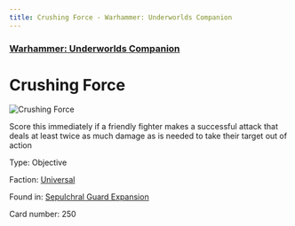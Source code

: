 ```yaml
---
title: Crushing Force - Warhammer: Underworlds Companion
---
```


### [Warhammer: Underworlds Companion](https://guidokessels.github.io/wh-underworlds)

  

# Crushing Force

![Crushing Force](https://warhammerunderworlds.com/wp-content/uploads/sites/6/2017/12/250_ENG-Crushing-Force.png)

Score this immediately if a friendly fighter makes a successful attack that deals at least twice as much damage as is needed to take their target out of action

Type: Objective

Faction: [Universal](https://guidokessels.github.io/wh-underworlds/factions/universal)

Found in: [Sepulchral Guard Expansion](https://guidokessels.github.io/wh-underworlds/locations/sepulchral-guard-expansion)

Card number: 250
